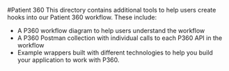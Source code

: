 #Patient 360
This directory contains additional tools to help users create hooks into our Patient 360 workflow. These include:
- A P360 workflow diagram to help users understand the workflow
- A P360 Postman collection with individual calls to each P360 API in the workflow
- Example wrappers built with different technologies to help you build your application to work with P360.

